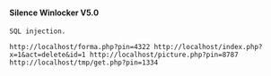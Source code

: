 #### Silence Winlocker V5.0

```
SQL injection.

http://localhost/forma.php?pin=4322 http://localhost/index.php?x=1&act=delete&id=1 http://localhost/picture.php?pin=8787 http://localhost/tmp/get.php?pin=1334
```
